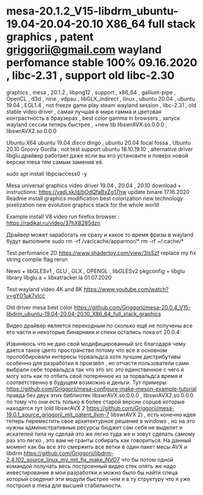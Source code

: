 # mesa-20.1.2_V15-libdrm_ubuntu-19.04-20.04-20.10 X86_64 full stack graphics , patent griggorii@gmail.com wayland perfomance stable 100% 09.16.2020 , libc-2.31 , support old libc-2.30 
graphics , mesa , 20.1.2 , libpng12 , support , x86_64 , gallium-pipe , OpenCL , d3d , nine , vdpau , libGLX_indirect , linux , ubuntu 20.04 , ubuntu 19.04 , EGL1.4 , not freeze game play steam wayland session , libc-2.31 , old stable video driver , самая лучшая в мире гамма и цветовая контрастность в браузерах , best color gamma in browsers , запуск wayland сессии теперь быстрее , +new lib libswrAVX.so.0.0.0 , libswrAVX2.so.0.0.0

Ubuntu X64 ubuntu 19.04 disco dingo , ubuntu 20.04 focal fossa , Ubuntu 20.10 Groovy Gorilla , not test support ubuntu 18.10.19.10 , alternative driver libglu драйвер работает даже если вы его установите и поверх новой версии mesa тем самым заменив её.

sudo apt install libpciaccess0 -y

Mesa universal graphics video driver 19.04 , 20.04 , 20.10 download + instructions: https://yadi.sk/d/bOdQfaBxZg17hw update binare 17.16.2020 Readme install graphics modification best colorization new technology pixelization new evolution graphics stack for the whole world

Example install V8 video run firefox browser : https://radikal.ru/video/37hX8285dzn

Драйвер может заработать не сразу и какое то время фризы в wayland будут выполните sudo rm -rf /var/cache/apparmor/* rm -rf ~/.cache/*

Test perfomance 2D https://www.shadertoy.com/view/3lsSzf replace my fix string compile flag rerun

News + libGLESv1 , GLU , GLX , OPENGL , libGLESv2 pkgconfig + libglu library libglu.a + libxatracker.la 01.07.2020

Test wayland video 4K and 8K https://www.youtube.com/watch?v=gYO1uk7vIcc

Old driver mesa best color https://github.com/Griggorii/mesa-20.0.4_V15-libdrm_ubuntu-19.04-20.04-20.10_X86_64_full_stack_graphics

Видео драйвер является переходным по сколько ещё не получены все его части и некоторые бинарники и спеки остались пока от 20.0.4

Извиняюсь что не даю свой модифицированный src благодаря чему дается такое цвето пространство потому что все в основном пролоббировали интересы торвальдса хотя лучшие дистрибутивы особенно для разработки я произвёл , но отчасти пользователи сами выбрали себе торвальдса так что это src это единственное с чего я могу хоть как то отбить своё потерянное из за торвальдса время и соответственно в будущем возможно и деньги. Тут примеры https://github.com/Griggorii/mesa-configure-make-meson-example-tutorial правда без двух этих библиотек libswrAVX.so.0.0.0 , libswrAVX2.so.0.0.0 по тому что они есть только в более старой версии сорцов которые находятся тут (old libswrAVX 2 https://github.com/Griggorii/mesa-19.0.1_source_griggorii_mit_patent_llvm-7 libswrAVX 2) , есть конечно идея теперь переместить свое архитектурное решение в windows , но на это нужны административные ресурсы бюджет сам себя не выделит и искателей типа ну сделай это же легко туда же и зовут сделать самому раз это легко , это вам не гранты собирать как говориться. На данный момент как бы все это смержить все ветки в один пакет месы AVX и libdrm https://github.com/Griggorii/libdrm-2.4.102_source_linux_my_mit_fix_make_NVD7 что бы потом одной командой получать весь построенный видео стек опять же надо инвестирование в мои разработки и можно было бы найти спеца который соеденит эти модули быстрее чем я в ту структуру что я уже построил в mesa для высшей стабильности.
